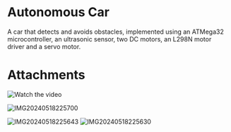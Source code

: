 # Autonomous Car



A car that detects and avoids obstacles, implemented using an ATMega32 microcontroller, an ultrasonic sensor, two DC motors, an L298N motor driver and a servo motor. 

# Attachments

![Watch the video](https://drive.google.com/file/d/1Mx3hgDJwwPqUGNJqnvGVvAH2e4CAWtwt/view?usp=sharing)


![IMG20240518225700](https://github.com/ahmeddhaggag/Auto-car/assets/157414131/de64920c-0979-4f88-bcba-7893c250fc5f)

![IMG20240518225643](https://github.com/ahmeddhaggag/Auto-car/assets/157414131/bada60b6-c838-4c7e-b510-1117e4096387)
![IMG20240518225630](https://github.com/ahmeddhaggag/Auto-car/assets/157414131/fabe8846-602b-4747-96e0-5560a94f8cac)

